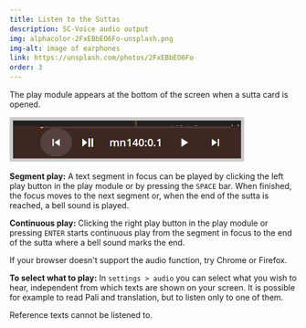 ```yaml
---
title: Listen to the Suttas
description: SC-Voice audio output
img: alphacolor-2FxEBbEO6Fo-unsplash.png
img-alt: image of earphones
link: https://unsplash.com/photos/2FxEBbEO6Fo
order: 3
---
```


The play module appears at the bottom of the screen when a sutta card is opened. 

<p><img src="img/play.png" class="ebt-image" alt="screenshot of play module" style="width: 400px; padding: 0.4em; border-radius: 0.2em;background: #cccccc;"></p>

**Segment play:**
A text segment in focus can be played by clicking the left play button in the play module or by pressing the `SPACE` bar. When finished, the focus moves to the next segment or, when the end of the sutta is reached, a bell sound is played. 

**Continuous play:**
Clicking the right play button in the play module or pressing `ENTER` starts continuous play from the segment in focus to the end of the sutta where a bell sound marks the end. 

If your browser doesn't support the audio function, try Chrome or Firefox.

**To select what to play:**
In `settings > audio` you can select what you wish to hear, independent from which texts are shown on your screen. It is possible for example to read Pali and translation, but to listen only to one of them. 

Reference texts cannot be listened to.
